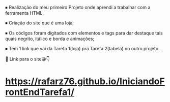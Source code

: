 ⏹ Realização do meu primeiro Projeto onde aprendi a trabalhar com a ferramenta HTML.

⏹ Criação do site que é uma loja;

⏹ Os códigos foram digitados com elementos e tags para dar destaque tais quais negrito, itálico e borda e animações;

⏹ Tem 1 link que vai da Tarefa 1(loja) pra Tarefa 2(tabela) no outro projeto.

💠 Link para o site😀👇

# https://rafarz76.github.io/IniciandoFrontEndTarefa1/
